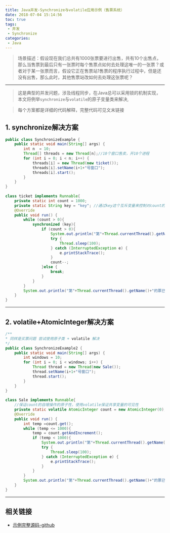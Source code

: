 ```yaml
---
title: Java并发-Synchronize与volatile应用示例（售票系统）
date: 2018-07-04 15:14:56
toc: true
tags:
 - 并发
 - Synchronize
categories:
 - Java
---
```


> 场景描述：假设现在我们总共有1000张票要进行出售，共有10个出售点，那么当售票到最后只有一张票时每个售票点如何去处理这唯一的一张票？或者对于某一张票而言，假设它正在售票站1售票的程序执行过程中，但是还没有出售，那么此时，其他售票站改如何去处理这张票呢？

<!--more-->

---

> 这是典型的并发问题，涉及线程同步，在Java总可以采用锁的机制实现，本文将例举`synchronize`与`volatile`的原子变量类来解决,


> 每个方案都是详细的代码解释，完整代码可见文末链接

## 1. synchronize解决方案

```java
public class SynchronizeExample {
    public static void main(String[] args) {
        int n  = 10;
        Thread[] threads = new Thread[n];//10个窗口售卖，开10个进程
        for (int i = 0; i < n; i++) {
            threads[i] = new Thread(new ticket());
            threads[i].setName(i+1+"号窗口");
            threads[i].start();
        }
    }
}
 
class ticket implements Runnable{
    private static int count = 1000;
    private static String key = "key"; //通过key这个互斥变量来控制对count的访问
    @Override
    public void run() {
        while (count > 0){
            synchronized (key){
                if (count > 0){
                    System.out.println("第"+Thread.currentThread().getName()+"在卖第"+(1001-count)+"张票");
                    try {
                        Thread.sleep(100);
                    } catch (InterruptedException e) {
                        e.printStackTrace();
                    }
                    count--;
                }else {
                    break;
                }
            }
        }
        System.out.println("第"+Thread.currentThread().getName()+"的票已经卖完");
    }
}
```

----

## 2. volatile+AtomicInteger解决方案

```java
/**
* 同样是买票问题 尝试使用原子类 + volatile 解决
*/
public class SynchronizeExample2 {
    public static void main(String[] args) {
        int windows = 10;
        for (int i = 0; i < windows; i++) {
            Thread thread = new Thread(new Sale());
            thread.setName(i+1+"号窗口");
            thread.start();
        }
    }
}
 
class Sale implements Runnable{
    //保证count的自增操作的原子性，使用volatile保证共享变量的可见性
    private static volatile AtomicInteger count = new AtomicInteger(0);
    @Override
    public void run() {
        int temp =count.get();
        while (temp <= 1000){
            temp = count.getAndIncrement();
            if (temp < 1000){
                System.out.println("第"+Thread.currentThread().getName()+"在卖第"+(temp+1)+"张票");
                try {
                    Thread.sleep(100);
                } catch (InterruptedException e) {
                    e.printStackTrace();
                }
            }
        }
        System.out.println("第"+Thread.currentThread().getName()+"的票已经卖完");
    }
}
```

----

## 相关链接

- [示例完整源码-github](https://github.com/briarbear/java_core/tree/master/src/main/java/concurrent/synchronize)